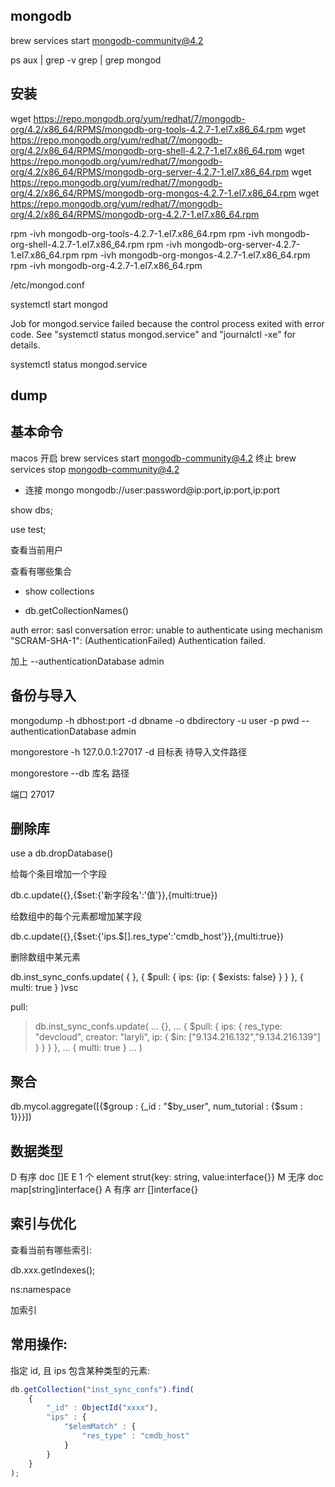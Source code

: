 ## mongodb

brew services start mongodb-community@4.2

ps aux | grep -v grep | grep mongod


## 安装

wget https://repo.mongodb.org/yum/redhat/7/mongodb-org/4.2/x86_64/RPMS/mongodb-org-tools-4.2.7-1.el7.x86_64.rpm
wget https://repo.mongodb.org/yum/redhat/7/mongodb-org/4.2/x86_64/RPMS/mongodb-org-shell-4.2.7-1.el7.x86_64.rpm
wget https://repo.mongodb.org/yum/redhat/7/mongodb-org/4.2/x86_64/RPMS/mongodb-org-server-4.2.7-1.el7.x86_64.rpm
wget https://repo.mongodb.org/yum/redhat/7/mongodb-org/4.2/x86_64/RPMS/mongodb-org-mongos-4.2.7-1.el7.x86_64.rpm
wget https://repo.mongodb.org/yum/redhat/7/mongodb-org/4.2/x86_64/RPMS/mongodb-org-4.2.7-1.el7.x86_64.rpm


rpm -ivh mongodb-org-tools-4.2.7-1.el7.x86_64.rpm
rpm -ivh mongodb-org-shell-4.2.7-1.el7.x86_64.rpm
rpm -ivh mongodb-org-server-4.2.7-1.el7.x86_64.rpm
rpm -ivh mongodb-org-mongos-4.2.7-1.el7.x86_64.rpm
rpm -ivh mongodb-org-4.2.7-1.el7.x86_64.rpm


 /etc/mongod.conf

 systemctl start mongod


 Job for mongod.service failed because the control process exited with error code. See "systemctl status mongod.service" and "journalctl -xe" for details.


 systemctl status mongod.service

## dump


## 基本命令

macos 开启
brew services start mongodb-community@4.2
终止
brew services stop mongodb-community@4.2


- 连接   mongo mongodb://user:password@ip:port,ip:port,ip:port

show dbs;

use test;

查看当前用户

查看有哪些集合

- show collections

- db.getCollectionNames()

auth error: sasl conversation error: unable to authenticate using mechanism "SCRAM-SHA-1": (AuthenticationFailed) Authentication failed.

加上 --authenticationDatabase admin


## 备份与导入

mongodump -h dbhost:port -d dbname -o dbdirectory -u user -p pwd --authenticationDatabase admin

mongorestore -h 127.0.0.1:27017 -d 目标表 待导入文件路径 

mongorestore --db 库名 路径

端口 27017

## 删除库

use a
db.dropDatabase()

给每个条目增加一个字段

db.c.update({},{$set:{'新字段名':'值'}},{multi:true})

给数组中的每个元素都增加某字段

db.c.update({},{$set:{'ips.$[].res_type':'cmdb_host'}},{multi:true})

删除数组中某元素

db.inst_sync_confs.update(
  { },
  { $pull: { ips: {ip: { $exists: false} } } },
  { multi: true }
)vsc

pull:

> db.inst_sync_confs.update(
...     {},
...     { $pull: { ips: { res_type: "devcloud", creator: "laryli", ip: { $in: ["9.134.216.132","9.134.216.139"] } } } },
...     { multi: true }
... )

## 聚合

db.mycol.aggregate([{$group : {_id : "$by_user", num_tutorial : {$sum : 1}}}])

## 数据类型

D	有序 doc        []E
E	1 个 element    strut{key: string, value:interface{}}
M	无序 doc        map[string]interface{}
A	有序 arr        []interface{}


## 索引与优化
 
查看当前有哪些索引:

 db.xxx.getIndexes();

 ns:namespace
 
加索引

## 常用操作:

指定 id, 且 ips 包含某种类型的元素:

```javascript
db.getCollection("inst_sync_confs").find(
    {
        "_id" : ObjectId("xxxx"),
        "ips" : {
            "$elemMatch" : {
                "res_type" : "cmdb_host"
            }
        }
    }
);
```